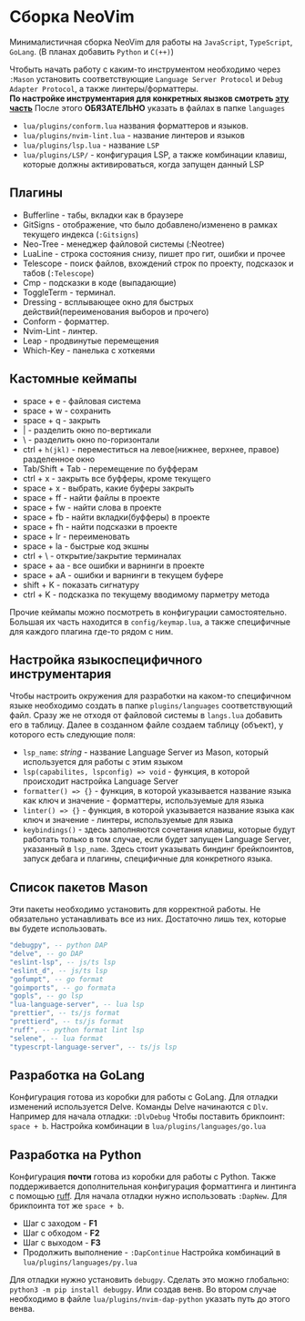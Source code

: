 # Сборка NeoVim
Минималистичная сборка NeoVim для работы на `JavaScript`, `TypeScript`, `GoLang`. (В планах добавить `Python` и `C(++)`)

Чтобыть начать работу с каким-то инструментом необходимо через `:Mason` установить cоответствующие
`Language Server Protocol` и `Debug Adapter Protocol`, а также линтеры/форматтеры.   
**По настройке инструментария для конкретных яызков смотреть [эту часть](#настройка-языкоспецифичного-инструментария)**
После этого **ОБЯЗАТЕЛЬНО** указать в файлах в папке `languages`
* `lua/plugins/conform.lua` названия форматтеров и языков.
* `lua/plugins/nvim-lint.lua` - название линтеров и языков
* `lua/plugins/lsp.lua` - название `LSP`
* `lua/plugins/LSP/` - конфигурация LSP, а также комбинации клавиш, которые должны активироваться, когда запущен данный LSP

## Плагины
* Bufferline - табы, вкладки как в браузере
* GitSigns - отображение, что было добавлено/изменено в рамках текущего индекса (`:Gitsigns`)
* Neo-Tree - менеджер файловой системы (:Neotree)
* LuaLine - строка состояния снизу, пишет про гит, ошибки и прочее
* Telescope - поиск файлов, вхождений строк по проекту, подсказок и табов (`:Telescope`)
* Cmp - подсказки в коде (выпадающие)
* ToggleTerm - терминал.
* Dressing - всплывающее окно для быстрых действий(переименования выборов и прочего)
* Conform - форматтер.
* Nvim-Lint - линтер.
* Leap - продвинутые перемещения
* Which-Key - панелька с хоткеями

## Кастомные кеймапы
* space + e - файловая система
* space + w - сохранить
* space + q - закрыть
* | - разделить окно по-вертикали
* \ - разделить окно по-горизонтали
* ctrl + `h(jkl)` - переместиться на левое(нижнее, верхнее, правое) разделенное окно
* Tab/Shift + Tab - перемещение по буфферам
* ctrl + x - закрыть все буфферы, кроме текущего
* space + х - выбрать, какие буферы закрыть
* space + ff - найти файлы в проекте
* space + fw - найти слова в проекте
* space + fb - найти вкладки(буфферы) в проекте
* space + fh - найти подсказки в проекте
* space + lr - переименовать
* space + la - быстрые код экшны
* ctrl + \ - открытие/закрытие терминалах
* space + aa - все ошибки и варнинги в проекте
* space + aA - ошибки и варнинги в текущем буфере
* shift + K - показать сигнатуру
* ctrl + K - подсказка по текущему вводимому парметру метода

Прочие кеймапы можно посмотреть в конфигурации самостоятельно. Большая их часть находится в `config/keymap.lua`, а также специфичные
для каждого плагина где-то рядом с ним.

## Настройка языкоспецифичного инструментария
Чтобы настроить окружения для разработки на каком-то специфичном языке необходимо создать в папке `plugins/languages` соответствующий файл. Сразу же не отходя от файловой системы в `langs.lua` добавить его в
таблицу. Далее в созданном файле создаем таблицу (объект), у которого есть следующие поля:
* `lsp_name`: _string_ - название Language Server из Mason, который используется для работы с этим языком
* `lsp(capabilites, lspconfig) => void` - функция, в которой происходит настройка Language Server
* `formatter() => {}` - функция, в которой указывается название языка как ключ и значение - форматтеры, используемые для языка
* `linter() => {}` - функция, в которой указывается название языка как ключ и значение - линтеры, используемые для языка
* `keybindings()` - здесь заполняются сочетания клавиш, которые будут работать только в том случае, если будет запущен Language Server, указанный в `lsp_name`. Здесь стоит указывать биндинг
брейкпоинтов, запуск дебага и плагины, специфичные для конкретного языка.

## Список пакетов Mason
Эти пакеты необходимо установить для корректной работы. Не обязательно устанавливать все из них. Достаточно лишь тех, которые вы будете использовать.
```lua
"debugpy", -- python DAP
"delve", -- go DAP
"eslint-lsp", -- js/ts lsp
"eslint_d", -- js/ts lsp
"gofumpt", -- go format
"goimports", -- go formata
"gopls", -- go lsp
"lua-language-server", -- lua lsp
"prettier", -- ts/js format
"prettierd", -- ts/js format
"ruff", -- python format lint lsp
"selene", -- lua format
"typescrpt-language-server", -- ts/js lsp
```

## Разработка на GoLang
Конфигурация готова из коробки для работы с GoLang. Для отладки изменений используется Delve.
Команды Delve начинаются с `Dlv`. Например для начала отладки: `:DlvDebug`
Чтобы поставить брикпоинт: `space + b`. Настройка комбинации в `lua/plugins/languages/go.lua`

## Разработка на Python
Конфигурация __почти__ готова из коробки для работы с Python. Также поддерживается дополнительная конфигурация форматтинга и линтинга с помощью
[ruff](https://docs.astral.sh/ruff/configuration/). Для начала отладки нужно использовать `:DapNew`. Для брикпоинта тот же `space + b`.  
* Шаг с заходом - **F1**
* Шаг с обходом - **F2**
* Шаг с выходом - **F3**
* Продолжить выполнение - `:DapContinue`
Настройка комбинаций в `lua/plugins/languages/py.lua`

Для отладки нужно установить `debugpy`. Сделать это можно глобально: `python3 -m pip install debugpy`. Или создав венв. Во втором случае необходимо
в файле `lua/plugins/nvim-dap-python` указать путь до этого венва.
